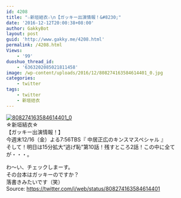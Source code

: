 ```yaml
---
id: 4208
title: "☆新垣結衣☆\n【ガッキー出演情報！&#8230;"
date: '2016-12-12T20:00:38+08:00'
author: GakkyBot
layout: post
guid: 'http://www.gakky.me/4208.html'
permalink: /4208.html
Views:
    - '99'
duoshuo_thread_id:
    - '6363202085021811458'
image: /wp-content/uploads/2016/12/808274163584614401_0.jpg
categories:
    - twitter
tags:
    - twitter
    - 新垣结衣
---
```


[![808274163584614401_0](http://www.yui-aragaki.org/wp-content/uploads/2016/12/808274163584614401_0.jpg)](http://www.yui-aragaki.org/wp-content/uploads/2016/12/808274163584614401_0.jpg)  
☆新垣結衣☆  
【ガッキー出演情報！】  
今週末12/16（金）よる7:56TBS『 中居正広のキンスマスペシャル 』  
そして！明日は15分拡大“逃げ恥”第10話！残すところ2話！この中に全てが・・・。

わ〜い、チェックしまーす。  
その台本はガッキーのですか？  
落書きみたいです（笑）  
Source: <https://twitter.com/i/web/status/808274163584614401>